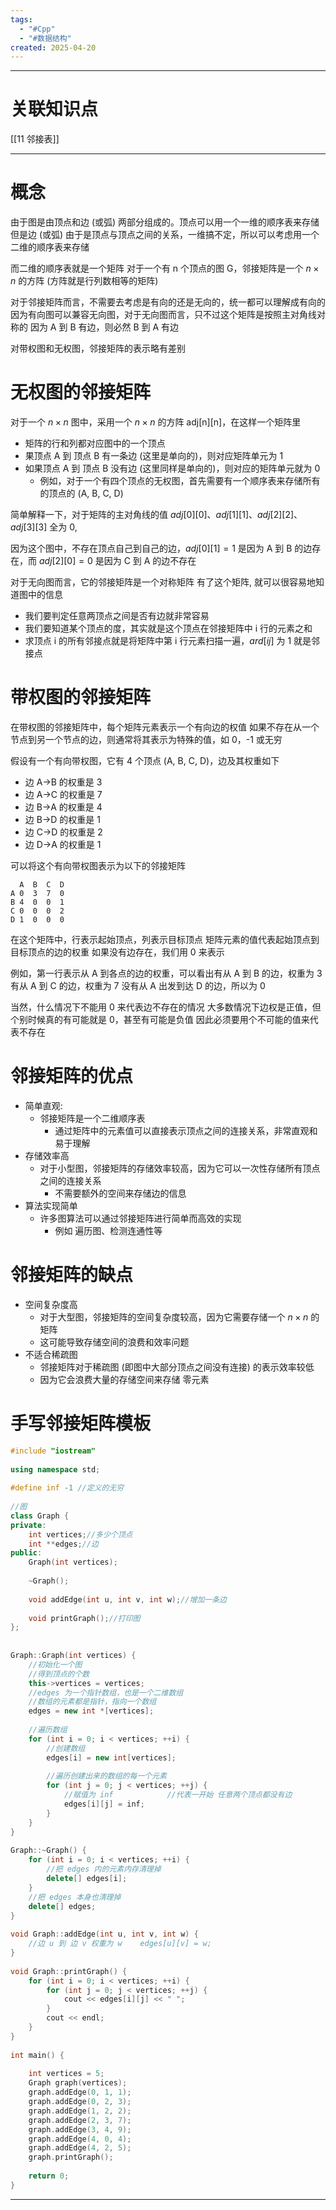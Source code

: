 ```yaml
---
tags:
  - "#Cpp"
  - "#数据结构"
created: 2025-04-20
---
```


---
# 关联知识点

[[11 邻接表]]

---
# 概念

由于图是由顶点和边 (或弧) 两部分组成的。顶点可以用一个一维的顺序表来存储
但是边 (或弧) 由于是顶点与顶点之间的关系，一维搞不定，所以可以考虑用一个二维的顺序表来存储

而二维的顺序表就是一个矩阵
对于一个有 n 个顶点的图 G，邻接矩阵是一个 $n \times n$ 的方阵 (方阵就是行列数相等的矩阵)

对于邻接矩阵而言，不需要去考虑是有向的还是无向的，统一都可以理解成有向的
因为有向图可以兼容无向图，对于无向图而言，只不过这个矩阵是按照主对角线对称的
因为 A 到 B 有边，则必然 B 到 A 有边

对带权图和无权图，邻接矩阵的表示略有差别
# 无权图的邻接矩阵

对于一个 $n \times n$ 图中，采用一个 $n \times n$ 的方阵 adj[n][n]，在这样一个矩阵里
- 矩阵的行和列都对应图中的一个顶点
- 果顶点 A 到 顶点 B 有一条边 (这里是单向的)，则对应矩阵单元为 1
- 如果顶点 A 到 顶点 B 没有边 (这里同样是单向的)，则对应的矩阵单元就为 0
	- 例如，对于一个有四个顶点的无权图，首先需要有一个顺序表来存储所有的顶点的 (A, B, C, D)

简单解释一下，对于矩阵的主对角线的值 $adj[0][0]、adj[1][1]、adj[2][2]、adj[3][3]$ 全为 0,

因为这个图中，不存在顶点自己到自己的边，$adj[0][1]=1$ 是因为 A 到 B 的边存在，而 $adj[2][0]=0$ 是因为 C 到 A 的边不存在

对于无向图而言，它的邻接矩阵是一个对称矩阵
有了这个矩阵, 就可以很容易地知道图中的信息

- 我们要判定任意两顶点之间是否有边就非常容易
- 我们要知道某个顶点的度，其实就是这个顶点在邻接矩阵中 i 行的元素之和
- 求顶点 i 的所有邻接点就是将矩阵中第 i 行元素扫描一遍，$ard[ij]$ 为 1 就是邻接点
# 带权图的邻接矩阵

在带权图的邻接矩阵中，每个矩阵元素表示一个有向边的权值
如果不存在从一个节点到另一个节点的边，则通常将其表示为特殊的值，如 0，-1 或无穷

假设有一个有向带权图，它有 4 个顶点 (A, B, C, D)，边及其权重如下

- 边 A->B 的权重是 3
- 边 A->C 的权重是 7
- 边 B->A 的权重是 4
- 边 B->D 的权重是 1
- 边 C->D 的权重是 2
- 边 D->A 的权重是 1

可以将这个有向带权图表示为以下的邻接矩阵

```
  A  B  C  D
A 0  3  7  0
B 4  0  0  1
C 0  0  0  2
D 1  0  0  0
```

在这个矩阵中，行表示起始顶点，列表示目标顶点
矩阵元素的值代表起始顶点到目标顶点的边的权重
如果没有边存在，我们用 0 来表示

例如，第一行表示从 A 到各点的边的权重，可以看出有从 A 到 B 的边，权重为 3
有从 A 到 C 的边，权重为 7
没有从 A 出发到达 D 的边，所以为 0

当然，什么情况下不能用 0 来代表边不存在的情况
大多数情况下边权是正值，但个别时候真的有可能就是 0，甚至有可能是负值
因此必须要用个不可能的值来代表不存在
# 邻接矩阵的优点

- 简单直观:
	- 邻接矩阵是一个二维顺序表
		- 通过矩阵中的元素值可以直接表示顶点之间的连接关系，非常直观和易于理解
- 存储效率高
	- 对于小型图，邻接矩阵的存储效率较高，因为它可以一次性存储所有顶点之间的连接关系
		- 不需要额外的空间来存储边的信息
- 算法实现简单
	- 许多图算法可以通过邻接矩阵进行简单而高效的实现
		- 例如 遍历图、检测连通性等
# 邻接矩阵的缺点

- 空间复杂度高
	- 对于大型图，邻接矩阵的空间复杂度较高，因为它需要存储一个 $n \times n$ 的矩阵
	- 这可能导致存储空间的浪费和效率问题
- 不适合稀疏图
	- 邻接矩阵对于稀疏图 (即图中大部分顶点之间没有连接) 的表示效率较低
	- 因为它会浪费大量的存储空间来存储 零元素
# 手写邻接矩阵模板

```C++
#include "iostream"  
  
using namespace std;  
  
#define inf -1 //定义的无穷  
  
//图  
class Graph {  
private:  
    int vertices;//多少个顶点  
    int **edges;//边  
public:  
    Graph(int vertices);  
  
    ~Graph();  
  
    void addEdge(int u, int v, int w);//增加一条边  
  
    void printGraph();//打印图  
};  
  
  
Graph::Graph(int vertices) {  
    //初始化一个图  
    //得到顶点的个数  
    this->vertices = vertices;  
    //edges 为一个指针数组，也是一个二维数组  
    //数组的元素都是指针，指向一个数组  
    edges = new int *[vertices];  
  
    //遍历数组  
    for (int i = 0; i < vertices; ++i) {  
        //创建数组  
        edges[i] = new int[vertices];  
  
        //遍历创建出来的数组的每一个元素  
        for (int j = 0; j < vertices; ++j) {  
            //赋值为 inf            //代表一开始 任意两个顶点都没有边  
            edges[i][j] = inf;  
        }  
    }  
}  
  
Graph::~Graph() {  
    for (int i = 0; i < vertices; ++i) {  
        //把 edges 内的元素内存清理掉  
        delete[] edges[i];  
    }  
    //把 edges 本身也清理掉  
    delete[] edges;  
}  
  
void Graph::addEdge(int u, int v, int w) {  
    //边 u 到 边 v 权重为 w    edges[u][v] = w;  
}  
  
void Graph::printGraph() {  
    for (int i = 0; i < vertices; ++i) {  
        for (int j = 0; j < vertices; ++j) {  
            cout << edges[i][j] << " ";  
        }  
        cout << endl;  
    }  
}  
  
int main() {  
  
    int vertices = 5;  
    Graph graph(vertices);  
    graph.addEdge(0, 1, 1);  
    graph.addEdge(0, 2, 3);  
    graph.addEdge(1, 2, 2);  
    graph.addEdge(2, 3, 7);  
    graph.addEdge(3, 4, 9);  
    graph.addEdge(4, 0, 4);  
    graph.addEdge(4, 2, 5);  
    graph.printGraph();  
  
    return 0;  
}
```

---
